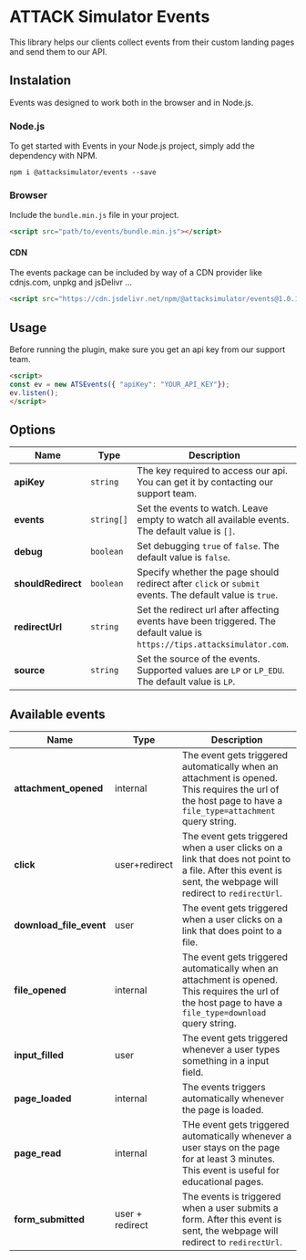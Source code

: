 # ATTACK Simulator Events

This library helps our clients collect events from their custom landing pages and send them to our API.

## Instalation

Events was designed to work both in the browser and in Node.js.

### Node.js

To get started with Events in your Node.js project, simply add the dependency with NPM.

```console
npm i @attacksimulator/events --save
```

### Browser
Include the `bundle.min.js` file in your project.

```html
<script src="path/to/events/bundle.min.js"></script>
```

#### CDN

The events package can be included by way of a CDN provider like cdnjs.com, unpkg and jsDelivr ...

```html
<script src="https://cdn.jsdelivr.net/npm/@attacksimulator/events@1.0.13/dist/bundle.min.js"></script>
```

## Usage

Before running the plugin, make sure you get an api key from our support team.

```html
<script>
const ev = new ATSEvents({ "apiKey": "YOUR_API_KEY"});
ev.listen();
</script>
```

## Options

| Name                 | Type       | Description                                                                                                               |
|----------------------|------------|---------------------------------------------------------------------------------------------------------------------------|
| **apiKey**           | `string`   | The key required to access our api. You can get it by contacting our support team.                                        |
| **events**           | `string[]` | Set the events to watch. Leave empty to watch all available events. The default value is `[]`.                            |
| **debug**            | `boolean`  | Set debugging `true` of `false`. The default value is `false`.                                                            |
| **shouldRedirect**   | `boolean`  | Specify whether the page should redirect after `click` or `submit` events. The default value is `true`.                   |
| **redirectUrl**      | `string`   | Set the redirect url after affecting events have been triggered. The default value is `https://tips.attacksimulator.com`. |
| **source**           | `string`   | Set the source of the events. Supported values are `LP` or `LP_EDU`. The default value is `LP`.                           |

## Available events

| Name                    | Type            | Description                                                                                                                                                |
|-------------------------|-----------------|------------------------------------------------------------------------------------------------------------------------------------------------------------|
| **attachment_opened**   | internal        | The event gets triggered automatically when an attachment is opened. This requires the url of the host page to have a `file_type=attachment` query string. |
| **click**               | user+redirect   | The event gets triggered when a user clicks on a link that does not point to a file. After this event is sent, the webpage will redirect to `redirectUrl`. |
| **download_file_event** | user            | The event gets triggered when a user clicks on a link that does point to a file.                                                                           |
| **file_opened**         | internal        | The event gets triggered automatically when an attachment is opened. This requires the url of the host page to have a `file_type=download` query string.   |
| **input_filled**        | user            | The event gets triggered whenever a user types something in a input field.                                                                                 |
| **page_loaded**         | internal        | The events triggers automatically whenever the page is loaded.                                                                                             |
| **page_read**           | internal        | THe event gets triggered automatically whenever a user stays on the page for at least 3 minutes. This event is useful for educational pages.               |
| **form_submitted**      | user + redirect | The events is triggered when a user submits a form.  After this event is sent, the webpage will redirect to `redirectUrl`.                                 |



